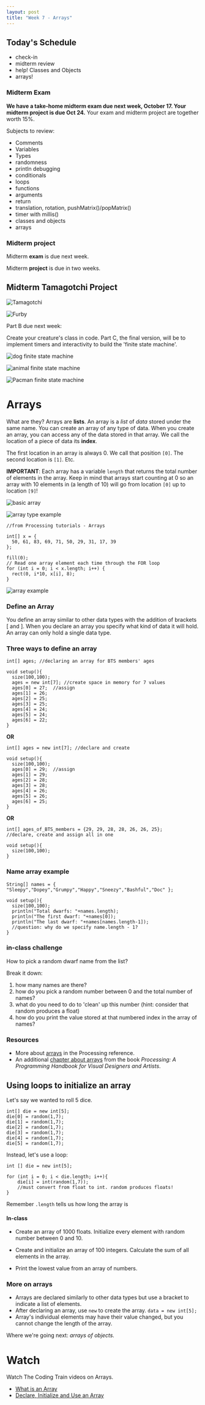 ```yaml
---
layout: post
title: "Week 7 - Arrays" 
---
```


## Today's Schedule

- check-in
- midterm review
- help! Classes and Objects
- arrays!

### Midterm Exam

**We have a take-home midterm exam due next week, October 17. Your midterm project is due Oct 24.** Your exam and midterm project are together worth 15%.

Subjects to review:
- Comments
- Variables
 - Types
 - randomness
- println debugging
- conditionals
- loops
- functions
 - arguments
 - return
- translation, rotation, pushMatrix()/popMatrix()
- timer with millis()
- classes and objects
- arrays

### Midterm project

Midterm **exam** is due next week.

Midterm **project** is due in two weeks.

## Midterm Tamagotchi Project

![Tamagotchi](https://upload.wikimedia.org/wikipedia/commons/f/f2/Tamagotchi_0124_ubt.jpeg)

![Furby](https://upload.wikimedia.org/wikipedia/en/7/70/Furby_picture.jpg)

Part B due next week:

Create your creature's class in code. Part C, the final version, will be to implement timers and interactivity to build the 'finite state machine'.

![dog finite state machine](https://learnyousomeerlang.com/static/img/fsm_dog.png)

![animal finite state machine](http://facweb1.redlands.edu/fac/patriciacornez/cs260/CaptureLabFiniteState.png)

![Pacman finite state machine](https://oddwiring.com/archive/websites/mndev/MSB/GD100/fsm_1.gif)


# Arrays

What are they? Arrays are **lists**. An array is a *list* of *data* stored under the same name. You can create an array of any type of data. When you create an array, you can access any of the data stored in that array. We call the location of a piece of data its **index**.

The first location in an array is always 0. We call that position ```[0]```. The second location is ```[1]```. Etc.

**IMPORTANT**: Each array has a variable ```length``` that returns the total number of elements in the array. Keep in mind that arrays start counting at 0 so an array with 10 elements in (a length of 10) will go from location ```[0]``` up to location ```[9]```!

![basic array ](assets/img/basic-array.png)

![array type example](assets/img/array-types.png)

```
//from Processing tutorials - Arrays

int[] x = { 
  50, 61, 83, 69, 71, 50, 29, 31, 17, 39
};

fill(0);
// Read one array element each time through the FOR loop
for (int i = 0; i < x.length; i++) {
  rect(0, i*10, x[i], 8);
}
```

![array example](assets/img/array.png)

### Define an Array

You define an array similar to other data types with the addition of brackets [ and ].  When you declare an array you specify what kind of data it will hold. An array can only hold a single data type.

### Three ways to define an array

```
int[] ages; //declaring an array for BTS members' ages

void setup(){
  size(100,100);
  ages = new int[7]; //create space in memory for 7 values
  ages[0] = 27;  //assign
  ages[1] = 26;
  ages[2] = 25;
  ages[3] = 25;
  ages[4] = 24;
  ages[5] = 24;
  ages[6] = 22;
}
```

**OR**

```
int[] ages = new int[7]; //declare and create 

void setup(){
  size(100,100);
  ages[0] = 29;  //assign
  ages[1] = 29;
  ages[2] = 28;
  ages[3] = 28;
  ages[4] = 26;
  ages[5] = 26;
  ages[6] = 25;
}
```

**OR**

```
int[] ages_of_BTS_members = {29, 29, 28, 28, 26, 26, 25};
//declare, create and assign all in one

void setup(){
  size(100,100);
}
```
### Name array example

```
String[] names = { "Sleepy","Dopey","Grumpy","Happy","Sneezy","Bashful","Doc" };

void setup(){
  size(100,100);
  println("Total dwarfs: "+names.length);
  println("The first dwarf: "+names[0]);
  println("The last dwarf: "+names[names.length-1]);
  //question: why do we specify name.length - 1?
}
```

### in-class challenge

How to pick a random dwarf name from the list?

Break it down:
1. how many names are there?
2. how do you pick a random number between 0 and the total number of names?
3. what do you need to do to 'clean' up this number (hint: consider that random produces a float)
4. how do you print the value stored at that numbered index in the array of names?

### Resources

- More about [arrays](https://processing.org/reference/Array.html) in the Processing reference.
- An additional [chapter about arrays](https://processing.org/tutorials/arrays/) from the book *Processing: A Programming Handbook for Visual Designers and Artists*.


## Using loops to initialize an array

Let's say we wanted to roll 5 dice.

```
int[] die = new int[5];
die[0] = random(1,7);
die[1] = random(1,7);
die[2] = random(1,7);
die[3] = random(1,7);
die[4] = random(1,7);
die[5] = random(1,7);
```

Instead, let's use a loop:

```
int [] die = new int[5];

for (int i = 0; i < die.length; i++){
    die[i] = int(random(1,7)); 
    //must convert from float to int. random produces floats!
}
```

Remember ```.length``` tells us how long the array is


#### In-class

* Create an array of 1000 floats. Initialize every element with random number between 0 and 10.

* Create and initialize an array of 100 integers. Calculate the sum of all elements in the array.

* Print the lowest value from an array of numbers.

### More on arrays

- Arrays are declared similarly to other data types but use a bracket to indicate a list of elements.
- After declaring an array, use ```new``` to create the array.
  ```data = new int[5];```
- Array's individual elements may have their value changed, but you cannot change the length of the array.

Where we're going next: *arrays of objects.*

# Watch

Watch The Coding Train videos on Arrays.
- [What is an Array](https://www.youtube.com/watch?v=NptnmWvkbTw)
- [Declare, Initialize and Use an Array](https://www.youtube.com/watch?v=47JBVxCWXJA)

